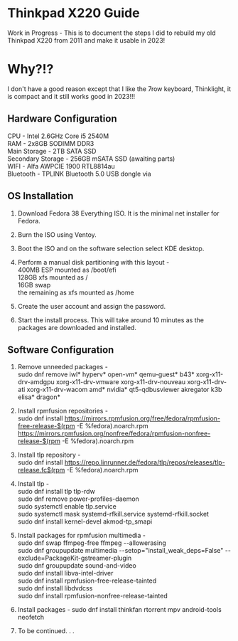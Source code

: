 # Thinkpad X220 Guide
Work in Progress - This is to document the steps I did to rebuild my old Thinkpad X220 from 2011 and make it usable in 2023!

# Why?!?
I don't have a good reason except that I like the 7row keyboard, Thinklight, it is compact and it still works good in 2023!!!

## Hardware Configuration
CPU - Intel 2.6GHz Core i5 2540M\
RAM - 2x8GB SODIMM DDR3\
Main Storage - 2TB SATA SSD\
Secondary Storage - 256GB mSATA SSD (awaiting parts)\
WIFI - Alfa AWPCIE 1900 RTL8814au\
Bluetooth - TPLINK Bluetooth 5.0 USB dongle via


## OS Installation
1. Download Fedora 38 Everything ISO. It is the minimal net installer for Fedora.

2. Burn the ISO using Ventoy.

3. Boot the ISO and on the software selection select KDE desktop.

4. Perform a manual disk partitioning with this layout - \
   400MB ESP mounted as /boot/efi\
   128GB xfs mounted as /\
   16GB swap\
   the remaining as xfs mounted as /home

5. Create the user account and assign the password.

6. Start the install process. This will take around 10 minutes as the packages are downloaded and installed.


## Software Configuration
1. Remove unneeded packages -\
   sudo dnf remove iwl* hyperv* open-vm* qemu-guest* b43* xorg-x11-drv-amdgpu xorg-x11-drv-vmware xorg-x11-drv-nouveau xorg-x11-drv-ati xorg-x11-drv-wacom amd* nvidia* qt5-qdbusviewer akregator k3b elisa* dragon*

2. Install rpmfusion repositories -\
   sudo dnf install https://mirrors.rpmfusion.org/free/fedora/rpmfusion-free-release-$(rpm -E %fedora).noarch.rpm https://mirrors.rpmfusion.org/nonfree/fedora/rpmfusion-nonfree-release-$(rpm -E %fedora).noarch.rpm

3. Install tlp repository -\
   sudo dnf install https://repo.linrunner.de/fedora/tlp/repos/releases/tlp-release.fc$(rpm -E %fedora).noarch.rpm
   
4. Install tlp -\
   sudo dnf install tlp tlp-rdw\
   sudo dnf remove power-profiles-daemon\
   sudo systemctl enable tlp.service\
   sudo systemctl mask systemd-rfkill.service systemd-rfkill.socket\
   sudo dnf install kernel-devel akmod-tp_smapi
   
5. Install packages for rpmfusion multimedia -\
   sudo dnf swap ffmpeg-free ffmpeg --allowerasing\
   sudo dnf groupupdate multimedia --setop="install_weak_deps=False" --exclude=PackageKit-gstreamer-plugin\
   sudo dnf groupupdate sound-and-video\
   sudo dnf install libva-intel-driver\
   sudo dnf install rpmfusion-free-release-tainted\
   sudo dnf install libdvdcss\
   sudo dnf install rpmfusion-nonfree-release-tainted

6. Install packages -
   sudo dnf install thinkfan rtorrent mpv android-tools neofetch
   
7. To be continued. . .
